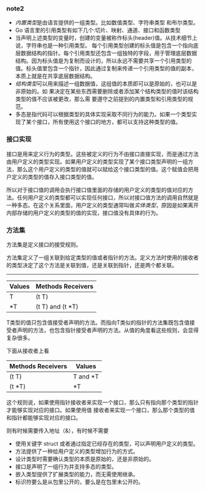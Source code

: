 ### note2

+ *内置类型*是由语言提供的一组类型。比如数值类型、字符串类型 和布尔类型。
+ Go 语言里的引用类型有如下几个:切片、映射、通道、接口和函数类型
+ 当声明上述类型的变量时，创建的变量被称作标头(header)值。从技术细节上说，字符串也是一种引用类型。 每个引用类型创建的标头值是包含一个指向底层数据结构的指针。每个引用类型还包含一组独特的字段，用于管理底层数据结构。因为标头值是为复制而设计的，所以永远不需要共享一个引用类型的值。标头值里包含一个指针，因此通过复制来传递一个引用类型的值的副本，本质上就是在共享底层数据结构。
+ *结构类型*可以用来描述一组数据值，这组值的本质即可以是原始的，也可以是非原始的。如 果决定在某些东西需要删除或者添加某个结构类型的值时该结构类型的值不应该被更改，那么需 要遵守之前提到的内置类型和引用类型的规范。
+ 多态是指代码可以根据类型的具体实现采取不同行为的能力。如果一个类型实现了某个接口，所有使用这个接口的地方，都可以支持这种类型的值。


### 接口实现

接口是用来定义行为的类型。这些被定义的行为不由接口直接实现，而是通过方法由用户定义的类型实现。如果用户定义的类型实现了某个接口类型声明的一组方法，那么这个用户定义的类型的值就可以赋给这个接口类型的值。这个赋值会把用户定义的类型的值存入接口类型的值。

所以对于接口值的调用会执行接口值里面的存储的用户定义的类型的值对应的方法。任何用户定义的类型都可以实现任何接口，所以对接口值方法的调用自然就是一种多态。在这个关系里面，用户定义的类型通常叫做*实体类型*，原因是如果离开内部存储的用户定义的类型的值的实现，接口值没有具体的行为。

### 方法集

方法集是定义接口的接受规则。

方法集定义了一组关联到给定类型的值或者指针的方法。定义方法时使用的接收者的类型决定了这个方法是关联到值，还是关联到指针，还是两个都关联。

- - - 
|Values| Methods Receivers |
|-|-|
|T |(t T)|
|*T |(t T) and (t *T)|

T类型的值只包含值接受者声明的方法。而指向T类似的指针的方法集既包含值接受者声明的方法，也包含指针接受者声明的方法。从值的角度看这些规则，会显得复杂很多。

下面从接收者上看

|Methods Receivers |Values |
|-|-|
|(t T) |T and *T |
|(t *T) |*T|

这个规则说，如果使用指针接收者来实现一个接口，那么只有指向那个类型的指针才能够实现对应的接口。如果使用值 接收者来实现一个接口，那么那个类型的值和指针都能够实现对应的接口。

则有时候需要传入地址（&），有时候不需要


+ 使用关键字 struct 或者通过指定已经存在的类型，可以声明用户定义的类型。
+ 方法提供了一种给用户定义的类型增加行为的方式。
+ 设计类型时需要确认类型的本质是原始的，还是非原始的。
+ 接口是声明了一组行为并支持多态的类型。
+ 嵌入类型提供了扩展类型的能力，而无需使用继承。
+ 标识符要么是从包里公开的，要么是在包里未公开的。